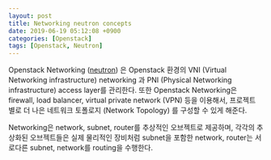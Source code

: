 ```yaml
---
layout: post
title: Networking neutron concepts
date: 2019-06-19 05:12:08 +0900
categories: [Openstack]
tags: [Openstack, Neutron]
---
```

Openstack Networking ([neutron]) 은 Openstack 환경의 VNI (Virtual Networking infrastructure) networking 과 PNI (Physical Networking infrastructure) access layer를 관리한다. 또한 Openstack Networking은 firewall, load balancer, virtual private network (VPN) 등을 이용해서, 프로젝트 별로 더 나은 네트워크 토폴로지 (Network Topology) 를 구성할 수 있게 해준다.
<!--more-->

Networking은 network, subnet, router를 추상적인 오브젝트로 제공하며, 각각의 추상화된 오브젝트들은 실제 물리적인 장비처럼 subnet을 포함한 network, router는 서로다른 subnet, network를 routing을 수행한다.  



[neutron]: https://docs.openstack.org/neutron/latest/index.html
